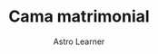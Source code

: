 ---
layout: ../../../layouts/ProductLayout.astro
title: 'Cama matrimonial'
description: 'Fabricación de cama matrimonial.'
pubDate: 2022-07-01
author: 'Astro Learner'
slug: '/productos/camas/matrimonial-4'

image:
    url: '/images/webp/camas/matrimonial-4.webp'
    alt: 'The Astro logo on a dark background with a pink glow.'
    metaurl: '/images/jpeg/camas/matrimonial-2.jpeg'

tags: ["astro", "blogging", "learning in public"]
---